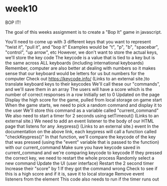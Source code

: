 # week10

BOP IT!

The goal of this weeks assignment is to create a "Bop It" game in javascript.

You'll need to come up with 3 different keys that you want to represent "twist it", "pull it", and "bop it"
Examples would be "t", "p", "b", "spacebar", "control", "up arrow", etc 
However, we don't want to store the actual keys, we'll store the key code
The keycode is a value that is tied to a key but is the same across ALL keyboards (including international keyboards)
Remember, computer are also better at dealing with numbers so it makes sense that our keyboard would be letters for us but numbers for the computer
Check out https://keycode.info/ (Links to an external site.)to translate keyboard keys to their keycodes
We'll call these our "commands", and we'll save them in an array 
The users will have a score which is the number of correct responses in a row
Initially set to 0
Updated on the page
Display the high score for the game, pulled from local storage on game start
When the game starts, we need to pick a random command and display it to the user
We'll store this command as a variable called "current_command" 
We also need to start a timer for 2 seconds using setTimeout() (Links to an external site.)
We need to add an event listener to the body of our HTML page that listens for any .keypress() (Links to an external site.) event
In the documentation on the above link, each keypress will call a function called "checkKeypress()"
In that function, we'll compare the keycode of the key that was pressed (using the "event" variable that is passed to the function) with our current_command
Make sure you have keycode saved in current_command and we're comparing keycode to keycode
If they pressed the correct key, we need to restart the whole process
Randomly select a new command
Update the UI (user interface)
Restart the 2 second timer
Increase their "score" by 1
If they got the command wrong
Check to see if this is a high score and if it is, save it to local storage
Remove event listeners from the <body> element
This code also needs to run if the timer runs out
